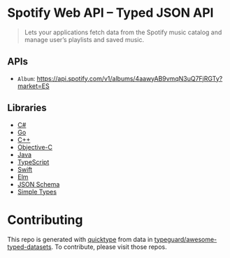 # Spotify Web API – Typed JSON API

> Lets your applications fetch data from the Spotify music catalog and manage user’s playlists and saved music.

## APIs

* `Album`: https://api.spotify.com/v1/albums/4aawyAB9vmqN3uQ7FjRGTy?market=ES

## Libraries

* [C#](csharp)
* [Go](golang)
* [C++](cplusplus)
* [Objective-C](objective-c)
* [Java](java)
* [TypeScript](typescript)
* [Swift](swift4)
* [Elm](elm)
* [JSON Schema](json-schema)
* [Simple Types](types)

# Contributing

This repo is generated with [quicktype](https://github.com/quicktype/quicktype) from data in [typeguard/awesome-typed-datasets](https://github.com/typeguard/awesome-typed-datasets).
To contribute, please visit those repos.
